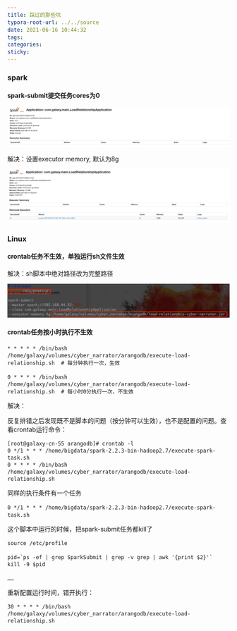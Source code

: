```yaml
---
title: 踩过的那些坑
typora-root-url: ../../source
date: 2021-06-16 10:44:32
tags:
categories:
sticky:
---
```


### spark

#### spark-submit提交任务cores为0

![image-20210616104545792](/images/%E8%B8%A9%E8%BF%87%E7%9A%84%E9%82%A3%E4%BA%9B%E5%9D%91/image-20210616104545792.png)

解决：设置executor memory, 默认为8g

![image-20210616104650872](/images/%E8%B8%A9%E8%BF%87%E7%9A%84%E9%82%A3%E4%BA%9B%E5%9D%91/image-20210616104650872.png)

### Linux

#### crontab任务不生效，单独运行sh文件生效

解决：sh脚本中绝对路径改为完整路径

![image-20210616105616403](/images/%E8%B8%A9%E8%BF%87%E7%9A%84%E9%82%A3%E4%BA%9B%E5%9D%91/image-20210616105616403.png)

#### crontab任务按小时执行不生效

```shell
* * * * * /bin/bash /home/galaxy/volumes/cyber_narrator/arangodb/execute-load-relationship.sh  # 每分钟执行一次，生效

0 * * * * /bin/bash /home/galaxy/volumes/cyber_narrator/arangodb/execute-load-relationship.sh  # 每小时0分执行一次，不生效
```

解决：

反复排错之后发现既不是脚本的问题（按分钟可以生效），也不是配置的问题。查看crontab运行命令：

```shell
[root@galaxy-cn-55 arangodb]# crontab -l
0 */1 * * * /home/bigdata/spark-2.2.3-bin-hadoop2.7/execute-spark-task.sh
0 * * * * /bin/bash /home/galaxy/volumes/cyber_narrator/arangodb/execute-load-relationship.sh
```

同样的执行条件有一个任务

`0 */1 * * * /home/bigdata/spark-2.2.3-bin-hadoop2.7/execute-spark-task.sh`

这个脚本中运行的时候，把spark-submit任务都kill了

```shell
source /etc/profile

pid=`ps -ef | grep SparkSubmit | grep -v grep | awk '{print $2}'`
kill -9 $pid

……
```

重新配置运行时间，错开执行：

```
30 * * * * /bin/bash /home/galaxy/volumes/cyber_narrator/arangodb/execute-load-relationship.sh
```

